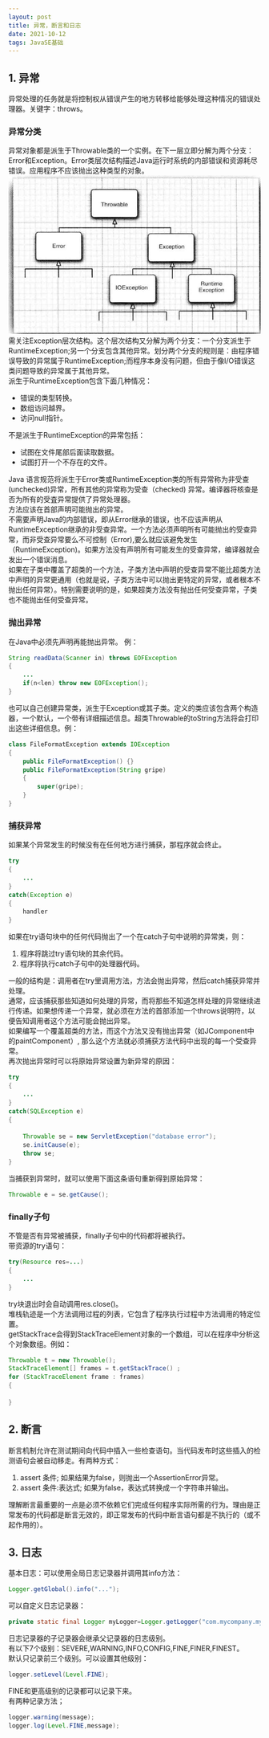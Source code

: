 ```yaml
---
layout: post
title: 异常，断言和日志
date: 2021-10-12
tags: JavaSE基础
---
```

## 1. 异常
异常处理的任务就是将控制权从错误产生的地方转移给能够处理这种情况的错误处理器。关键字：throws。 
### 异常分类 
异常对象都是派生于Throwable类的一个实例。在下一层立即分解为两个分支：Error和Exception。Error类层次结构描述Java运行时系统的内部错误和资源耗尽错误。应用程序不应该抛出这种类型的对象。  
![](/images/JavaSE/3.PNG)  
需关注Exception层次结构。这个层次结构又分解为两个分支：一个分支派生于RuntimeException;另一个分支包含其他异常。划分两个分支的规则是：由程序错误导致的异常属于RuntimeException;而程序本身没有问题，但由于像I/O错误这类问题导致的异常属于其他异常。  
派生于RuntimeException包含下面几种情况：
- 错误的类型转换。
- 数组访问越界。
- 访问null指针。

不是派生于RuntimeException的异常包括：
- 试图在文件尾部后面读取数据。
- 试图打开一个不存在的文件。

Java 语言规范将派生于Error类或RuntimeException类的所有异常称为非受查(unchecked)异常，所有其他的异常称为受查（checked) 异常。编译器将核查是否为所有的受査异常提供了异常处理器。  
方法应该在首部声明可能抛出的异常。  
不需要声明Java的内部错误，即从Error继承的错误，也不应该声明从RuntimeException继承的非受查异常。一个方法必须声明所有可能抛出的受查异常，而非受查异常要么不可控制（Error),要么就应该避免发生（RuntimeException)。如果方法没有声明所有可能发生的受查异常，编译器就会发出一个错误消息。  
如果在子类中覆盖了超类的一个方法，子类方法中声明的受查异常不能比超类方法中声明的异常更通用（也就是说，子类方法中可以抛出更特定的异常，或者根本不抛出任何异常）。特别需要说明的是，如果超类方法没有抛出任何受查异常，子类也不能抛出任何受查异常。  
### 抛出异常
在Java中必须先声明再能抛出异常。
例：

```java
String readData(Scanner in) throws EOFException
{
    ...
    if(n<len) throw new EOFException();
}
```

也可以自己创建异常类，派生于Exception或其子类。定义的类应该包含两个构造器，一个默认，一个带有详细描述信息。超类Throwable的toString方法将会打印出这些详细信息。例：

```java
class FileFormatException extends IOException
{
    public FileFormatException() {}
    public FileFormatException(String gripe)
    {
        super(gripe);
    }
}
```

### 捕获异常
如果某个异常发生的时候没有在任何地方进行捕获，那程序就会终止。  

```java
try
{
    ...
}
catch(Exception e)
{
    handler
}
```

如果在try语句块中的任何代码抛出了一个在catch子句中说明的异常类，则：
1. 程序将跳过try语句块的其余代码。
2. 程序将执行catch子句中的处理器代码。

一般的结构是：调用者在try里调用方法，方法会抛出异常，然后catch捕获异常并处理。    
通常，应该捕获那些知道如何处理的异常，而将那些不知道怎样处理的异常继续进行传递。如果想传递一个异常，就必须在方法的首部添加一个throws说明符，以便告知调用者这个方法可能会抛出异常。  
如果编写一个覆盖超类的方法，而这个方法又没有抛出异常（如JComponent中的paintComponent）, 那么这个方法就必须捕获方法代码中出现的每一个受查异常。  
再次抛出异常时可以将原始异常设置为新异常的原因：

```java
try
{
    ...
}
catch(SQLException e)
{

    Throwable se = new ServletException("database error");
    se.initCause(e);
    throw se;
}
```

当捕获到异常时，就可以使用下面这条语句重新得到原始异常：

```java
Throwable e = se.getCause();
```

### finally子句
不管是否有异常被捕获，finally子句中的代码都将被执行。  
带资源的try语句：

```java
try(Resource res=...)
{
    ...
}
```

try块退出时会自动调用res.close()。  
堆栈轨迹是一个方法调用过程的列表，它包含了程序执行过程中方法调用的特定位置。  
getStackTrace会得到StackTraceElement对象的一个数组，可以在程序中分析这个对象数组。例如：

```java
Throwable t = new Throwable();
StackTraceElement[] frames = t.getStackTrace() ;
for (StackTraceElement frame : frames)
{

}
```

## 2. 断言
断言机制允许在测试期间向代码中插入一些检查语句。当代码发布时这些插入的检测语句会被自动移走。有两种方式：
1. assert 条件; 如果结果为false，则抛出一个AssertionError异常。
2. assert 条件:表达式; 如果为false，表达式转换成一个字符串并输出。

理解断言最重要的一点是必须不依赖它们完成任何程序实际所需的行为。理由是正常发布的代码都是断言无效的，即正常发布的代码中断言语句都是不执行的（或不起作用的）。  

## 3. 日志
基本日志：可以使用全局日志记录器并调用其info方法：

```java
Logger.getGlobal().info("...");
```

可以自定义日志记录器：

```java
private static final Logger myLogger=Logger.getLogger("com.mycompany.myapp");
```

日志记录器的子记录器会继承父记录器的日志级别。  
有以下7个级别：SEVERE,WARNING,INFO,CONFIG,FINE,FINER,FINEST。  
默认只记录前三个级别。可以设置其他级别：

```java
logger.setLevel(Level.FINE);
```

FINE和更高级别的记录都可以记录下来。  
有两种记录方法；

```java
logger.warning(message);
logger.log(Level.FINE,message);
```
